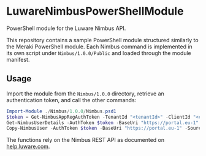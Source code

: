 # LuwareNimbusPowerShellModule

PowerShell module for the Luware Nimbus API.

This repository contains a sample PowerShell module structured similarly to the Meraki PowerShell module. Each Nimbus command is implemented in its own script under `Nimbus/1.0.0/Public` and loaded through the module manifest.

## Usage

Import the module from the `Nimbus/1.0.0` directory, retrieve an authentication token, and call the other commands:

```powershell
Import-Module ./Nimbus/1.0.0/Nimbus.psd1
$token = Get-NimbusAppRegAuthToken -TenantId "<tenantId>" -ClientId "<clientId>" -ClientSecret "<clientSecret>" -BaseURL "https://portal.eu-1"
Get-NimbusUserDetails -AuthToken $token -BaseUri "https://portal.eu-1" -UserId "<id>"
Copy-NimbusUser -AuthToken $token -BaseUri "https://portal.eu-1" -SourceO365Id "<templateUserId>" -NewO365Id "<newUserId>"
```

The functions rely on the Nimbus REST API as documented on [help.luware.com](https://help.luware.com/nimbus-integrations/nimbus-api).
